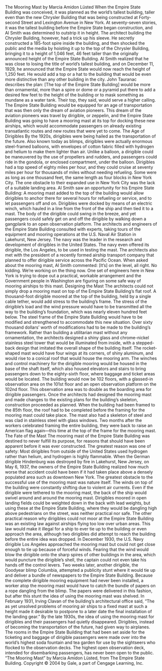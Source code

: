 The Mooring Mast
by Marcia Amidon Lüsted
When the Empire State Building was conceived, it was planned as the world’s tallest building, taller even than the new Chrysler Building that was being constructed at Forty-second Street and Lexington Avenue in New York. At seventy-seven stories, it was the tallest building before the Empire State began construction, and Al Smith was determined to outstrip it in height.
The architect building the Chrysler Building, however, had a trick up his sleeve. He secretly constructed a 185-foot spire inside the building, and then shocked the public and the media by hoisting it up to the top of the Chrysler Building, bringing it to a height of 1,046 feet, 46 feet taller than the originally announced height of the Empire State Building.
Al Smith realized that he was close to losing the title of world’s tallest building, and on December 11, 1929, he announced that the Empire State would now reach the height of 1,250 feet. He would add a top or a hat to the building that would be even more distinctive than any other building in the city. John Tauranac describes the plan:
[The top of the Empire State Building] would be more than ornamental, more than a spire or dome or a pyramid put there to add a desired few feet to the height of the building or to mask something as mundane as a water tank. Their top, they said, would serve a higher calling. The Empire State Building would be equipped for an age of transportation that was then only the dream of aviation pioneers.
This dream of the aviation pioneers was travel by dirigible, or zeppelin, and the Empire State Building was going to have a mooring mast at its top for docking these new airships, which would accommodate passengers on already existing transatlantic routes and new routes that were yet to come.
The Age of Dirigibles
By the 1920s, dirigibles were being hailed as the transportation of the future. Also known today as blimps, dirigibles were actually enormous steel-framed balloons, with envelopes of cotton fabric filled with hydrogen and helium to make them lighter than air. Unlike a balloon, a dirigible could be maneuvered by the use of propellers and rudders, and passengers could ride in the gondola, or enclosed compartment, under the balloon.
Dirigibles had a top speed of eighty miles per hour, and they could cruise at seventy miles per hour for thousands of miles without needing refueling. Some were as long as one thousand feet, the same length as four blocks in New York City. The one obstacle to their expanded use in New York City was the lack of a suitable landing area. Al Smith saw an opportunity for his Empire State Building: A mooring mast added to the top of the building would allow dirigibles to anchor there for several hours for refueling or service, and to let passengers off and on. Dirigibles were docked by means of an electric winch, which hauled in a line from the front of the ship and then tied it to a mast. The body of the dirigible could swing in the breeze, and yet passengers could safely get on and off the dirigible by walking down a gangplank to an open observation platform.
The architects and engineers of the Empire State Building consulted with experts, taking tours of the equipment and mooring operations at the U.S. Naval Air Station in Lakehurst, New Jersey. The navy was the leader in the research and development of dirigibles in the United States. The navy even offered its dirigible, the Los Angeles, to be used in testing the mast. The architects also met with the president of a recently formed airship transport company that planned to offer dirigible service across the Pacific Ocean.
When asked about the mooring mast, Al Smith commented:
[It’s] on the level, all right. No kidding. We’re working on the thing now. One set of engineers here in New York is trying to dope out a practical, workable arrangement and the Government people in Washington are figuring on some safe way of mooring airships to this mast.
Designing the Mast
The architects could not simply drop a mooring mast on top of the Empire State Building’s flat roof. A thousand-foot dirigible moored at the top of the building, held by a single cable tether, would add stress to the building’s frame. The stress of the dirigible’s load and the wind pressure would have to be transmitted all the way to the building’s foundation, which was nearly eleven hundred feet below. The steel frame of the Empire State Building would have to be modified and strengthened to accommodate this new situation. Over sixty thousand dollars’ worth of modifications had to be made to the building’s framework.
Rather than building a utilitarian mast without any ornamentation, the architects designed a shiny glass and chrome-nickel stainless steel tower that would be illuminated from inside, with a stepped-back design that imitated the overall shape of the building itself. The rocket-shaped mast would have four wings at its corners, of shiny aluminum, and would rise to a conical roof that would house the mooring arm. The winches and control machinery for the dirigible mooring would be housed in the base of the shaft itself, which also housed elevators and stairs to bring passengers down to the eighty-sixth floor, where baggage and ticket areas would be located.
The building would now be 102 floors, with a glassed-in observation area on the 101st floor and an open observation platform on the 102nd floor. This observation area was to double as the boarding area for dirigible passengers.
Once the architects had designed the mooring mast and made changes to the existing plans for the building’s skeleton, construction proceeded as planned. When the building had been framed to the 85th floor, the roof had to be completed before the framing for the mooring mast could take place. The mast also had a skeleton of steel and was clad in stainless steel with glass windows. Two months after the workers celebrated framing the entire building, they were back to raise an American flag again—this time at the top of the frame for the mooring mast.
The Fate of the Mast
The mooring mast of the Empire State Building was destined to never fulfill its purpose, for reasons that should have been apparent before it was ever constructed. The greatest reason was one of safety: Most dirigibles from outside of the United States used hydrogen rather than helium, and hydrogen is highly flammable. When the German dirigible Hindenburg was destroyed by fire in Lakehurst, New Jersey, on May 6, 1937, the owners of the Empire State Building realized how much worse that accident could have been if it had taken place above a densely populated area such as downtown New York.
The greatest obstacle to the successful use of the mooring mast was nature itself. The winds on top of the building were constantly shifting due to violent air currents. Even if the dirigible were tethered to the mooring mast, the back of the ship would swivel around and around the mooring mast. Dirigibles moored in open landing fields could be weighted down in the back with lead weights, but using these at the Empire State Building, where they would be dangling high above pedestrians on the street, was neither practical nor safe.
The other practical reason why dirigibles could not moor at the Empire State Building was an existing law against airships flying too low over urban areas. This law would make it illegal for a ship to ever tie up to the building or even approach the area, although two dirigibles did attempt to reach the building before the entire idea was dropped. In December 1930, the U.S. Navy dirigible Los Angeles approached the mooring mast but could not get close enough to tie up because of forceful winds. Fearing that the wind would blow the dirigible onto the sharp spires of other buildings in the area, which would puncture the dirigible’s shell, the captain could not even take his hands off the control levers. 
Two weeks later, another dirigible, the Goodyear blimp Columbia, attempted a publicity stunt where it would tie up and deliver a bundle of newspapers to the Empire State Building. Because the complete dirigible mooring equipment had never been installed, a worker atop the mooring mast would have to catch the bundle of papers on a rope dangling from the blimp. The papers were delivered in this fashion, but after this stunt the idea of using the mooring mast was shelved. In February 1931, Irving Clavan of the building’s architectural office said, “The as yet unsolved problems of mooring air ships to a fixed mast at such a height made it desirable to postpone to a later date the final installation of the landing gear.”
By the late 1930s, the idea of using the mooring mast for dirigibles and their passengers had quietly disappeared. Dirigibles, instead of becoming the transportation of the future, had given way to airplanes. The rooms in the Empire State Building that had been set aside for the ticketing and baggage of dirigible passengers were made over into the world’s highest soda fountain and tea garden for use by the sightseers who flocked to the observation decks. The highest open observation deck, intended for disembarking passengers, has never been open to the public.
“The Mooring Mast” by Marcia Amidon Lüsted, from The Empire State Building. Copyright © 2004 by Gale, a part of Cengage Learning, Inc.
